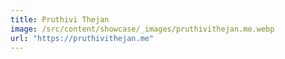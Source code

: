```yaml
---
title: Pruthivi Thejan
image: /src/content/showcase/_images/pruthivithejan.me.webp
url: "https://pruthivithejan.me"
---
```

